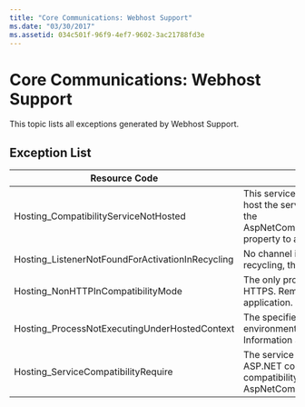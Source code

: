 ```yaml
---
title: "Core Communications: Webhost Support"
ms.date: "03/30/2017"
ms.assetid: 034c501f-96f9-4ef7-9602-3ac21788fd3e
---
```

# Core Communications: Webhost Support
This topic lists all exceptions generated by Webhost Support.  

## Exception List  


|                  Resource Code                   |                                                                                                                                        Resource String                                                                                                                                         |
|--------------------------------------------------|------------------------------------------------------------------------------------------------------------------------------------------------------------------------------------------------------------------------------------------------------------------------------------------------|
|      Hosting_CompatibilityServiceNotHosted       | This service requires ASP.NET compatibility. It must also be hosted in IIS. Either host the service in IIS with ASP.NET compatibility turned on in Web.config or set the AspNetCompatibilityRequirementsAttribute.AspNetCompatibilityRequirementsMode property to a value other than Required. |
| Hosting_ListenerNotFoundForActivationInRecycling |                                                                                       No channel is actively listening at the specified address. If an application is recycling, the service is closed.                                                                                        |
|        Hosting_NonHTTPInCompatibilityMode        |                                                           The only protocols that are supported under ASP.NET compatibility are HTTP and HTTPS. Remove the specified endpoint or disable ASP.NET compatibility for the application.                                                            |
|  Hosting_ProcessNotExecutingUnderHostedContext   |                                    The specified hosting processcannot be invoked within the current hosting environment. This API requires that the calling application be hosted in Internet Information Services or Windows Process Activation Service.                                     |
|       Hosting_ServiceCompatibilityRequire        |             The service cannot be activated because it requires ASP.NET compatibility. ASP.NET compatibility is not enabled for this application. Either enable ASP.NET compatibility in Web.config file or set the AspNetCompatibilityRequirementsAttribute.AspNetCompatibility.              |

